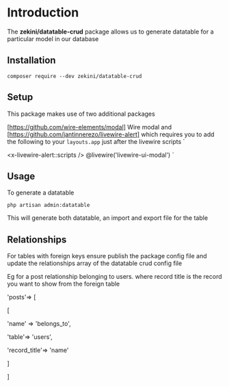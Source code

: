   

  

# Introduction

  
The **zekini/datatable-crud** package allows us to generate datatable for a particular model in our database

 
## Installation

`composer require --dev zekini/datatable-crud`

  
## Setup

This package makes use of two additional packages 

[https://github.com/wire-elements/modal] Wire modal and [https://github.com/jantinnerezo/livewire-alert] which requires you to add the following to your `layouts.app` just after the livewire scripts
`
  <script src="//cdn.jsdelivr.net/npm/sweetalert2@11"></script>

  <x-livewire-alert::scripts />
    @livewire('livewire-ui-modal')
`
## Usage

To generate a datatable

`php artisan admin:datatable`

This will generate both datatable, an import and export file for the table

## Relationships

For tables with foreign keys ensure publish the package config file and update the relationships array of the datatable crud config file

Eg for a post relationship belonging to users. where record title is the record you want to show from the foreign table

  

'posts'=> [

[

'name' => 'belongs_to',

'table'=> 'users',

'record_title'=> 'name'

]

]

  
  


  
